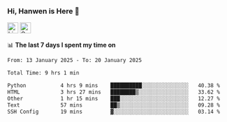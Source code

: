 ### Hi, Hanwen is Here 👋
<p>
	<a href="https://www.linkedin.com/in/liu-hanwen/"><img src="https://img.shields.io/badge/@hanwen-0A66C2?style=flat&logo=LinkedIn&logoColor=white" alt="Linkedin"  height="25px"/></a> 
	<a href="https://scholar.google.com/citations?user=HDF0su0AAAAJ"><img src="https://img.shields.io/badge/scholar-4385FE.svg?&style=plastic&logo=google-scholar&logoColor=white" alt="Google Scholar" height="25px"> </a>
</p>

📊 **The last 7 days I spent my time on** 
<!--START_SECTION:waka-->

```txt
From: 13 January 2025 - To: 20 January 2025

Total Time: 9 hrs 1 min

Python           4 hrs 9 mins    ██████████░░░░░░░░░░░░░░░   40.38 %
HTML             3 hrs 27 mins   ████████▒░░░░░░░░░░░░░░░░   33.62 %
Other            1 hr 15 mins    ███░░░░░░░░░░░░░░░░░░░░░░   12.27 %
Text             57 mins         ██▒░░░░░░░░░░░░░░░░░░░░░░   09.28 %
SSH Config       19 mins         ▓░░░░░░░░░░░░░░░░░░░░░░░░   03.14 %
```

<!--END_SECTION:waka-->


<!--
**david990917/david990917** is a ✨ _special_ ✨ repository because its `README.md` (this file) appears on your GitHub profile.

Here are some ideas to get you started:

- 🔭 I’m currently working on ...
- 🌱 I’m currently learning ...
- 👯 I’m looking to collaborate on ...
- 🤔 I’m looking for help with ...
- 💬 Ask me about ...
- 📫 How to reach me: ...
- 😄 Pronouns: ...
- ⚡ Fun fact: ...
-->
